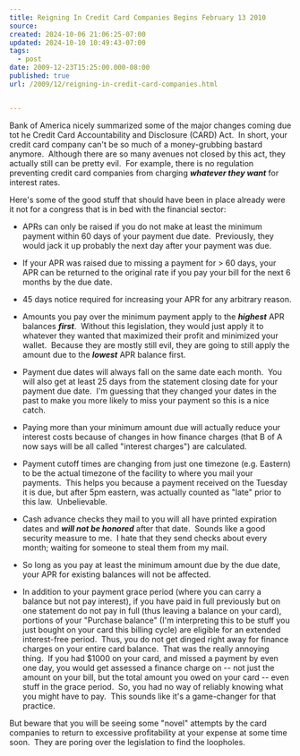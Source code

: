 ```yaml
---
title: Reigning In Credit Card Companies Begins February 13 2010
source: 
created: 2024-10-06 21:06:25-07:00
updated: 2024-10-10 10:49:43-07:00
tags:
  - post
date: 2009-12-23T15:25:00.000-08:00
published: true
url: /2009/12/reigning-in-credit-card-companies.html


---
```



Bank of America nicely summarized some of the major changes coming due tot he Credit Card Accountability and Disclosure (CARD) Act.  In short, your credit card company can't be so much of a money-grubbing bastard anymore.  Although there are so many avenues not closed by this act, they actually still can be pretty evil.  For example, there is no regulation preventing credit card companies from charging **_whatever they want_** for interest rates.   
  
Here's some of the good stuff that should have been in place already were it not for a congress that is in bed with the financial sector:  

*   APRs can only be raised if you do not make at least the minimum payment within 60 days of your payment due date.  Previously, they would jack it up probably the next day after your payment was due.
*   If your APR was raised due to missing a payment for > 60 days, your APR can be returned to the original rate if you pay your bill for the next 6 months by the due date.
*   45 days notice required for increasing your APR for any arbitrary reason.
*   Amounts you pay over the minimum payment apply to the **_highest_** APR balances **_first_**.  Without this legislation, they would just apply it to whatever they wanted that maximized their profit and minimized your wallet.  Because they are mostly still evil, they are going to still apply the amount due to the **_lowest_** APR balance first.  
    
*   Payment due dates will always fall on the same date each month.  You will also get at least 25 days from the statement closing date for your payment due date.  I'm guessing that they changed your dates in the past to make you more likely to miss your payment so this is a nice catch.
*   Paying more than your minimum amount due will actually reduce your interest costs because of changes in how finance charges (that B of A now says will be all called "interest charges") are calculated.
*   Payment cutoff times are changing from just one timezone (e.g. Eastern) to be the actual timezone of the facility to where you mail your payments.  This helps you because a payment received on the Tuesday it is due, but after 5pm eastern, was actually counted as "late" prior to this law.  Unbelievable.
*   Cash advance checks they mail to you will all have printed expiration dates and **_will not be honored_** after that date.  Sounds like a good security measure to me.  I hate that they send checks about every month; waiting for someone to steal them from my mail.
*   So long as you pay at least the minimum amount due by the due date, your APR for existing balances will not be affected.
*   In addition to your payment grace period (where you can carry a balance but not pay interest), if you have paid in full previously but on one statement do not pay in full (thus leaving a balance on your card), portions of your "Purchase balance" (I'm interpreting this to be stuff you just bought on your card this billing cycle) are eligible for an extended interest-free period.  Thus, you do not get dinged right away for finance charges on your entire card balance.  That was the really annoying thing.  If you had $1000 on your card, and missed a payment by even one day, you would get assessed a finance charge on -- not just the amount on your bill, but the total amount you owed on your card -- even stuff in the grace period.  So, you had no way of reliably knowing what you might have to pay.  This sounds like it's a game-changer for that practice.

But beware that you will be seeing some "novel" attempts by the card companies to return to excessive profitability at your expense at some time soon.  They are poring over the legislation to find the loopholes.  
  

<!-- ![](https://img.zemanta.com/pixy.gif?x-id=eb94b1a2-78e3-820b-b34a-7b0ea2643b97) -->